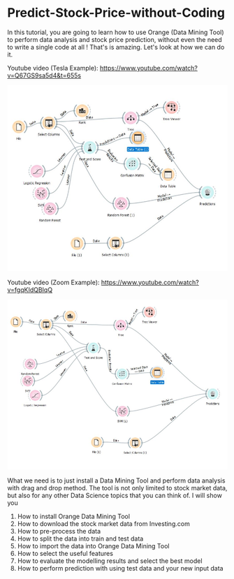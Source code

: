 # Predict-Stock-Price-without-Coding
In this tutorial, you are going to learn how to use Orange (Data Mining Tool) to perform data analysis and stock price prediction, without even the need to write a single code at all ! That's is amazing. Let's look at how we can do it.

Youtube video (Tesla Example):
https://www.youtube.com/watch?v=Q67GS9sa5d4&t=655s

![Tesla_Tutorial_Image](Images/Tesla_Tutorial_Image.JPG)

Youtube video (Zoom Example):
https://www.youtube.com/watch?v=fgqKIdQBIqQ

![Zoom_Tutorial_Image](Images/Zoom_Tutorial_Image.JPG)

What we need is to just install a Data Mining Tool and perform data analysis with drag and drop method. The tool is not only limited to stock market data, but also for any other Data Science topics that you can think of. I will show you 

1. How to install Orange Data Mining Tool
2. How to download the stock market data from Investing.com
3. How to pre-process the data
4. How to split the data into train and test data
5. How to import the data into Orange Data Mining Tool
6. How to select the useful features
7. How to evaluate the modelling results and select the best model
8. How to perform prediction with using test data and your new input data
